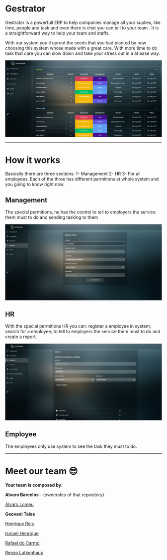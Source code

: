 # Gestrator 

Gestrator is a powerfull ERP to help companies manage all your suplies, like time, people and task and even there is chat you can tell to your team . It is a straightforward way to help your team and staffs.

With our system you'll uproot the seeds that you had planted by now choosing this system whose made with a great care. With more time to do task that care you can slow down and take your stress out in a at ease way.

<img src="dashtreme-master/imagens/dash.png" width="600px">

---

# How it works

Basically there are three sections: 1- Management 2- HR 3- For all employees. Each of the three has different permitions at whole system and you going to know right now.

## Management

The special permitions, he has the control to tell to employers the service them must to do and sending tasking to them

<img src="dashtreme-master/imagens/servico.png" width="600px">

## HR

With the special permitions HR you can: register a employee in system; search for a employee; to tell to employers the service them must to do and create a report.

<img src="dashtreme-master/imagens/relatorio.png" width="600px">

## Employee

The employees only use system to see the task they must to do.

---

# Meet our team 😎

**Your team is composed by:** 

**Alvaro Barcelos** - (ownership of that repository)

[Alvaro Lomeu](https://github.com/Alvaro-Lomeu)

**Geovani Tales**

[Henrique Reis](https://github.com/RickAllstar)

[Ismael Henrique](https://github.com/mael-10)

[Rafael do Carmo](https://github.com/RafaeldoCarmoP)

[Renzo Lutkenhaus](https://github.com/11082005)
